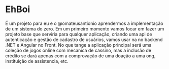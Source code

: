 # EhBoi

É um projeto para eu e o @omateusantionio aprendermos a implementação de um sistema do zero. Em um primeiro momento vamos focar em fazer um projeto base que serviria para qualquer aplicação, criando uma api de autenticação e gestão de cadastro de usuários, vamos usar na no backend .NET e Angular no Front. No que tange a aplicação principal será uma coleção de jogos online com mecanica de cassino, mas a inclusão de crédito se dará apenas com a comprovação de uma doação a uma ong, instituição de assistencia, etc.
